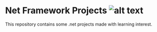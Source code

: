# Net Framework Projects ![alt text](https://pngimage.net/wp-content/uploads/2018/06/net-png-8.png)
This repository contains some .net projects made with learning interest.
